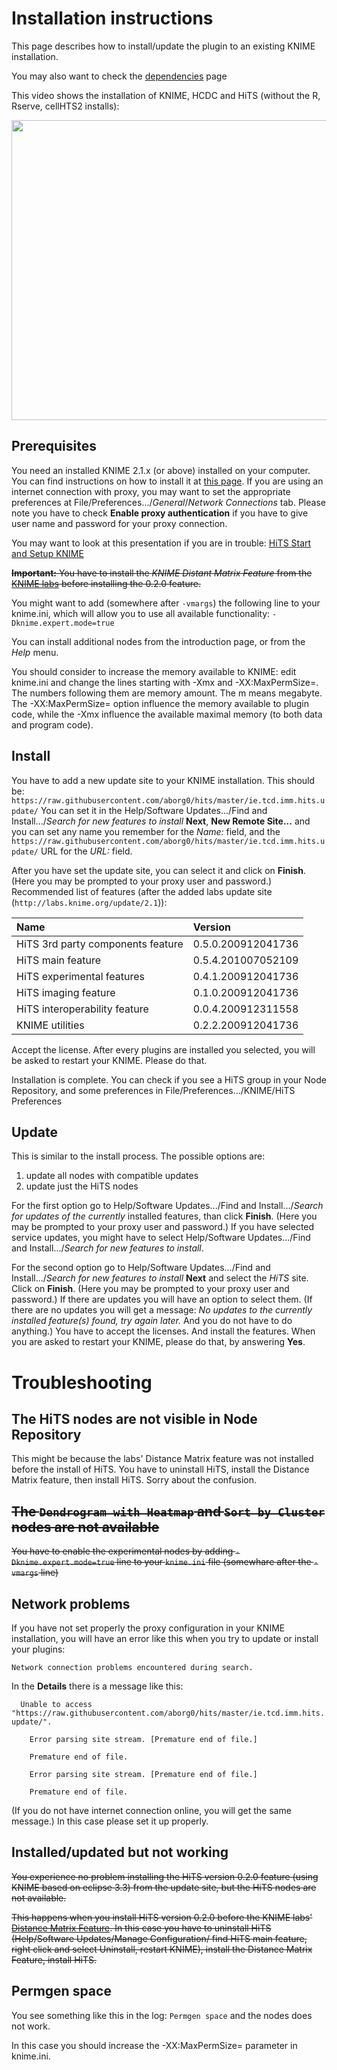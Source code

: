 # Installation instructions #

This page describes how to install/update the plugin to an existing KNIME installation.

You may also want to check the [dependencies](Dependencies.md) page

This video shows the installation of KNIME, HCDC and HiTS (without the R, Rserve, cellHTS2 installs):

<a href='http://www.youtube.com/watch?feature=player_embedded&v=lscXtomHFI8' target='_blank'><img src='http://img.youtube.com/vi/lscXtomHFI8/0.jpg' width='640' height=480 /></a>

## Prerequisites ##

You need an installed KNIME 2.1.x (or above) installed on your computer. You can find instructions on how to install it at [this page](http://www.knime.org/downloads/knime).
If you are using an internet connection with proxy, you may want to set the appropriate preferences at File/Preferences.../_General_/_Network Connections_ tab. Please note you have to check **Enable proxy authentication** if you have to give user name and password for your proxy connection.

You may want to look at this presentation if you are in trouble: [HiTS Start and Setup KNIME](http://docs.google.com/Presentation?id=dcr7k9x6_32fs9kfrc5)
<a href='Hidden comment:  wiki:gadget url="http://hosting.gmodules.com/ig/gadgets/file/103153836024844296842/googledocument.xml" height="600" width="800" border="0" up_webpagename="http://docs.google.com/Presentation?id=dcr7k9x6_32fs9kfrc5" '></a>

~~**Important:** You have to install the _KNIME Distant Matrix Feature_ from the [KNIME labs](http://labs.knime.org/) before installing the 0.2.0 feature.~~

You might want to add (somewhere after `-vmargs`) the following line to your knime.ini, which will allow you to use all available functionality:
`-Dknime.expert.mode=true`

You can install additional nodes from the introduction page, or from the _Help_ menu.

You should consider to increase the memory available to KNIME: edit knime.ini and change the lines starting with -Xmx and -XX:MaxPermSize=. The numbers following them are memory amount. The m means megabyte. The -XX:MaxPermSize= option influence the memory available to plugin code, while the -Xmx influence the available maximal memory (to both data and program code).

## Install ##

You have to add a new update site to your KNIME installation. This should be: `https://raw.githubusercontent.com/aborg0/hits/master/ie.tcd.imm.hits.update/`
You can set it in the Help/Software Updates.../Find and Install.../_Search for new features to install_ **Next**, **New Remote Site...** and you can set any name you remember for the _Name:_ field, and the `https://raw.githubusercontent.com/aborg0/hits/master/ie.tcd.imm.hits.update/` URL for the _URL:_ field.

After you have set the update site, you can select it and click on **Finish**. (Here you may be prompted to your proxy user and password.)
Recommended list of features (after the added labs update site (`http://labs.knime.org/update/2.1`)):

|**Name**|**Version**|
|:-------|:----------|
|HiTS 3rd party components feature | 0.5.0.200912041736|
|HiTS main feature | 0.5.4.201007052109|
|HiTS experimental features | 0.4.1.200912041736|
|HiTS imaging feature | 0.1.0.200912041736|
|HiTS interoperability feature | 0.0.4.200912311558|
|KNIME utilities | 0.2.2.200912041736|

Accept the license. After every plugins are installed you selected, you will be asked to
restart your KNIME. Please do that.

Installation is complete. You can check if you see a HiTS group in your Node Repository, and some preferences in File/Preferences.../KNIME/HiTS Preferences

## Update ##
This is similar to the install process.
The possible options are:
  1. update all nodes with compatible updates
  1. update just the HiTS nodes

For the first option go to Help/Software Updates.../Find and Install.../_Search for updates of the currently_ installed features, than click **Finish**. (Here you may be prompted to your proxy user and password.) If you have selected service updates, you might have to select Help/Software Updates.../Find and Install.../_Search for new features to install_.

For the second option go to Help/Software Updates.../Find and Install.../_Search for new features to install_ **Next** and select the _HiTS_ site. Click on **Finish**. (Here you may be prompted to your proxy user and password.) If there are updates you will have an option to select them. (If there are no updates you will get a message: _No updates to the currently installed feature(s) found, try again later._ And you do not have to do anything.) You have to accept the licenses. And install the features. When you are asked to restart your KNIME, please do that, by answering **Yes**.

# Troubleshooting #

## The HiTS nodes are not visible in Node Repository ##

This might be because the labs' Distance Matrix feature was not installed before the install of HiTS. You have to uninstall HiTS, install the Distance Matrix feature, then install HiTS. Sorry about the confusion.

## ~~The `Dendrogram with Heatmap` and `Sort by Cluster` nodes are not available~~ ##
~~You have to enable the experimental nodes by adding `-Dknime.expert.mode=true` line to your `knime.ini` file (somewhare after the `-vmargs` line)~~

## Network problems ##

If you have not set properly the proxy configuration in your KNIME installation, you will have an error like this when you try to update or install your plugins:

`Network connection problems encountered during search.`

In the **Details** there is a message like this:

`  Unable to access "https://raw.githubusercontent.com/aborg0/hits/master/ie.tcd.imm.hits.update/".`

`    Error parsing site stream. [Premature end of file.]`

`    Premature end of file.`

`    Error parsing site stream. [Premature end of file.]`

`    Premature end of file.`

(If you do not have internet connection online, you will get the same message.)
In this case please set it up properly.

## Installed/updated but not working ##

~~You experience no problem installing the HiTS version 0.2.0 feature (using KNIME based on eclipse 3.3) from the update site, but the HiTS nodes are not available.~~

~~This happens when you install HiTS version 0.2.0 before the KNIME labs' [Distance Matrix Feature](http://labs.knime.org/distance-matrix). In this case you have to uninstall HiTS (Help/Software Updates/Manage Configuration/ find HiTS main feature, right click and select Uninstall, restart KNIME), install the Distance Matrix Feature, install HiTS.~~

## Permgen space ##
You see something like this in the log:
`Permgen space`
and the nodes does not work.

In this case you should increase the -XX:MaxPermSize= parameter in knime.ini.
